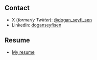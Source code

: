 ## Contact
- X (*formerly Twitter*): [@dogan_seyfi_sen](https://twitter.com/dogan_seyfi_sen)
- LinkedIn: [doganseyfisen](https://www.linkedin.com/in/doganseyfisen/)

## Resume
- [My resume](https://drive.google.com/file/d/159LpsRkEoSEVd3ynVeR6QDUqDojCoi4M/view?usp=drive_link)
